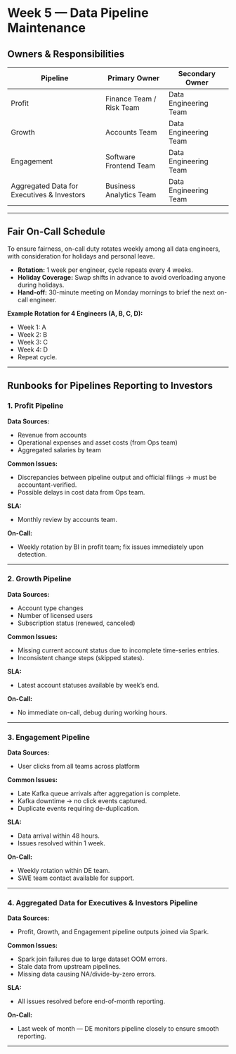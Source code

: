 # Week 5 — Data Pipeline Maintenance

## Owners & Responsibilities

| Pipeline                                   | Primary Owner            | Secondary Owner       |
| ------------------------------------------ | ------------------------ | --------------------- |
| Profit                                     | Finance Team / Risk Team | Data Engineering Team |
| Growth                                     | Accounts Team            | Data Engineering Team |
| Engagement                                 | Software Frontend Team   | Data Engineering Team |
| Aggregated Data for Executives & Investors | Business Analytics Team  | Data Engineering Team |

---

## Fair On-Call Schedule

To ensure fairness, on-call duty rotates weekly among all data engineers, with consideration for holidays and personal leave.

- **Rotation:** 1 week per engineer, cycle repeats every 4 weeks.
- **Holiday Coverage:** Swap shifts in advance to avoid overloading anyone during holidays.
- **Hand-off:** 30-minute meeting on Monday mornings to brief the next on-call engineer.

**Example Rotation for 4 Engineers (A, B, C, D):**

- Week 1: A
- Week 2: B
- Week 3: C
- Week 4: D
- Repeat cycle.

---

## Runbooks for Pipelines Reporting to Investors

### 1. Profit Pipeline

**Data Sources:**

- Revenue from accounts
- Operational expenses and asset costs (from Ops team)
- Aggregated salaries by team

**Common Issues:**

- Discrepancies between pipeline output and official filings → must be accountant-verified.
- Possible delays in cost data from Ops team.

**SLA:**

- Monthly review by accounts team.

**On-Call:**

- Weekly rotation by BI in profit team; fix issues immediately upon detection.

---

### 2. Growth Pipeline

**Data Sources:**

- Account type changes
- Number of licensed users
- Subscription status (renewed, canceled)

**Common Issues:**

- Missing current account status due to incomplete time-series entries.
- Inconsistent change steps (skipped states).

**SLA:**

- Latest account statuses available by week’s end.

**On-Call:**

- No immediate on-call, debug during working hours.

---

### 3. Engagement Pipeline

**Data Sources:**

- User clicks from all teams across platform

**Common Issues:**

- Late Kafka queue arrivals after aggregation is complete.
- Kafka downtime → no click events captured.
- Duplicate events requiring de-duplication.

**SLA:**

- Data arrival within 48 hours.
- Issues resolved within 1 week.

**On-Call:**

- Weekly rotation within DE team.
- SWE team contact available for support.

---

### 4. Aggregated Data for Executives & Investors Pipeline

**Data Sources:**

- Profit, Growth, and Engagement pipeline outputs joined via Spark.

**Common Issues:**

- Spark join failures due to large dataset OOM errors.
- Stale data from upstream pipelines.
- Missing data causing NA/divide-by-zero errors.

**SLA:**

- All issues resolved before end-of-month reporting.

**On-Call:**

- Last week of month — DE monitors pipeline closely to ensure smooth reporting.

---
